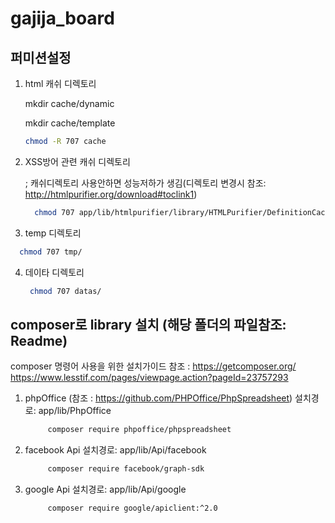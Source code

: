 # gajija_board


 
## 퍼미션설정 
 
1. html 캐쉬 디렉토리
 
   mkdir cache/dynamic

   mkdir cache/template
   ```sh   
   chmod -R 707 cache
   ```
2. XSS방어 관련 캐쉬 디렉토리
 
   ; 캐쉬디렉토리 사용안하면 성능저하가 생김(디렉토리 변경시 참조: http://htmlpurifier.org/download#toclink1)
   ```sh  
     chmod 707 app/lib/htmlpurifier/library/HTMLPurifier/DefinitionCache/Serializer
   ```
3. temp 디렉토리
  ```sh
    chmod 707 tmp/
   ```
4. 데이타 디렉토리
   ```sh
    chmod 707 datas/
   ```
 
## composer로 library 설치 (해당 폴더의 파일참조:  Readme) 
 
composer 명령어 사용을 위한 설치가이드 참조 : 
   https://getcomposer.org/
   https://www.lesstif.com/pages/viewpage.action?pageId=23757293
 
 
1. phpOffice (참조 : https://github.com/PHPOffice/PhpSpreadsheet)
    설치경로:	app/lib/PhpOffice
   ```sh  
  		composer require phpoffice/phpspreadsheet
   ```
2. facebook Api
    설치경로: app/lib/Api/facebook
   ```sh  
  		composer require facebook/graph-sdk
   ```
3. google Api
    설치경로: app/lib/Api/google
   ```sh  
  		composer require google/apiclient:^2.0
   ```
